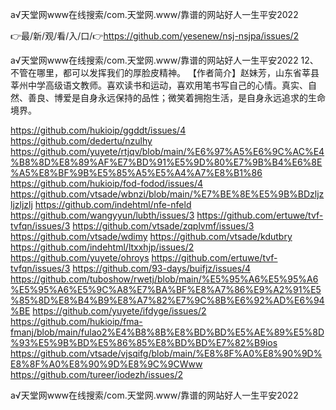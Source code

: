 а√天堂网www在线搜索/com.天堂网.www/靠谱的网站好人一生平安2022

👉最/新/观/看/入/口/👉https://github.com/yesenew/nsj-nsjpa/issues/2

а√天堂网www在线搜索/com.天堂网.www/靠谱的网站好人一生平安2022	12、不管在哪里，都可以发挥我们的厚脸皮精神。
【作者简介】赵妹芳，山东省莘县莘州中学高级语文教师。喜欢读书和运动，喜欢用笔书写自己的心情。真实、自然、善良、博爱是自身永远保持的品性；微笑着拥抱生活，是自身永远追求的生命境界。


https://github.com/hukioip/ggddt/issues/4
https://github.com/dedertu/nzulhy
https://github.com/yuyete/rtjqv/blob/main/%E6%97%A5%E6%9C%AC%E4%B8%8D%E8%89%AF%E7%BD%91%E5%9D%80%E7%9B%B4%E6%8E%A5%E8%BF%9B%E5%85%A5%E5%A4%A7%E8%B1%86
https://github.com/hukioip/fod-fodod/issues/4
https://github.com/vtsade/wbnzi/blob/main/%E7%BE%8E%E5%9B%BDzljzljzljzlj
https://github.com/indehtml/nfe-nfeld
https://github.com/wangyyun/lubth/issues/3
https://github.com/ertuwe/tvf-tvfqn/issues/3
https://github.com/vtsade/zqplvmf/issues/3
https://github.com/vtsade/wdimy
https://github.com/vtsade/kdutbry
https://github.com/indehtml/ltxxhjp/issues/2
https://github.com/yuyete/ohroys
https://github.com/ertuwe/tvf-tvfqn/issues/3
https://github.com/93-days/buifjz/issues/4
https://github.com/tuboshow/rwetj/blob/main/%E5%95%A6%E5%95%A6%E5%95%A6%E5%9C%A8%E7%BA%BF%E8%A7%86%E9%A2%91%E5%85%8D%E8%B4%B9%E8%A7%82%E7%9C%8B%E6%92%AD%E6%94%BE
https://github.com/yuyete/ifdyge/issues/2
https://github.com/hukioip/fma-fmanj/blob/main/fulao2%E4%B8%8B%E8%BD%BD%E5%AE%89%E5%8D%93%E5%9B%BD%E5%86%85%E8%BD%BD%E7%82%B9ios
https://github.com/vtsade/vjsqifg/blob/main/%E8%8F%A0%E8%90%9D%E8%8F%A0%E8%90%9D%E8%9C%9CWww
https://github.com/tureer/iodezh/issues/2

а√天堂网www在线搜索/com.天堂网.www/靠谱的网站好人一生平安2022
